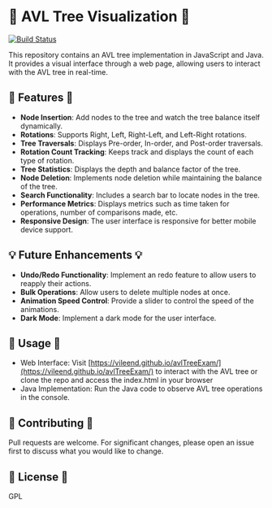 # 🌲 AVL Tree Visualization 🌲

[![Build Status](https://github.com/VileEnd/avlTreeExam/actions/workflows/pages/pages-build-deployment/badge.svg?branch=main)](https://github.com/VileEnd/avlTreeExam/actions/workflows/pages/pages-build-deployment)

This repository contains an AVL tree implementation in JavaScript and Java. It provides a visual interface through a web page, allowing users to interact with the AVL tree in real-time.

## 🎯 Features 🎯
- **Node Insertion**: Add nodes to the tree and watch the tree balance itself dynamically.
- **Rotations**: Supports Right, Left, Right-Left, and Left-Right rotations.
- **Tree Traversals**: Displays Pre-order, In-order, and Post-order traversals.
- **Rotation Count Tracking**: Keeps track and displays the count of each type of rotation.
- **Tree Statistics**: Displays the depth and balance factor of the tree.
- **Node Deletion**: Implements node deletion while maintaining the balance of the tree.
- **Search Functionality**: Includes a search bar to locate nodes in the tree.
- **Performance Metrics**: Displays metrics such as time taken for operations, number of comparisons made, etc.
- **Responsive Design**: The user interface is responsive for better mobile device support.

## 💡 Future Enhancements 💡
- **Undo/Redo Functionality**: Implement an redo feature to allow users to reapply their actions.
- **Bulk Operations**: Allow users to  delete multiple nodes at once.
- **Animation Speed Control**: Provide a slider to control the speed of the animations.
- **Dark Mode**: Implement a dark mode for the user interface.

## 🚀 Usage 🚀
- Web Interface: Visit [https://vileend.github.io/avlTreeExam/](https://vileend.github.io/avlTreeExam/) to interact with the AVL tree or clone the repo and access the index.html in your browser
- Java Implementation: Run the Java code to observe AVL tree operations in the console.

## 🤝 Contributing 🤝
Pull requests are welcome. For significant changes, please open an issue first to discuss what you would like to change.

## 📜 License 📜
GPL